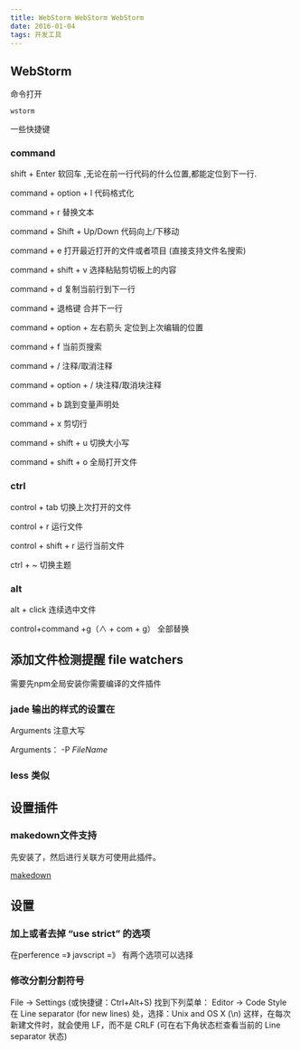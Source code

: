 ```yaml
---
title: WebStorm WebStorm WebStorm
date: 2016-01-04
tags: 开发工具
---
```

## WebStorm

命令打开

```
wstorm

```

一些快捷键

<!--more-->

### command

shift  + Enter                       软回车 ,无论在前一行代码的什么位置,都能定位到下一行.

command + option + l                 代码格式化

command + r                          替换文本

command + Shift + Up/Down            代码向上/下移动

command + e                          打开最近打开的文件或者项目 (直接支持文件名搜索)

command + shift + v                  选择粘贴剪切板上的内容

command + d                          复制当前行到下一行

command + 退格键                      合并下一行

command + option + 左右箭头           定位到上次编辑的位置

command + f                          当前页搜索

command + /                          注释/取消注释

command + option + /          		块注释/取消块注释

command + b                          跳到变量声明处

command + x                          剪切行

command + shift + u                  切换大小写

command + shift + o                  全局打开文件

### ctrl

control + tab                        切换上次打开的文件

control + r															运行文件

control + shift + r											运行当前文件

ctrl + ~  	                         切换主题

### alt

alt + click													连续选中文件

control+command +g（∧ + com + g） 	 全部替换

## 添加文件检测提醒 file watchers

需要先npm全局安装你需要编译的文件插件

### jade 输出的样式的设置在

Arguments 注意大写

Arguments：	-P $FileName$

### less 类似

## 设置插件

### makedown文件支持

先安装了，然后进行关联方可使用此插件。

[makedown](http://blog.fens.me/webstorm-markdown/)

## 设置

### 加上或者去掉 “use strict” 的选项

在perference =》 javscript =》 有两个选项可以选择

### 修改分割分割符号

File -> Settings (或快捷键：Ctrl+Alt+S)
找到下列菜单：
Editor -> Code Style
在 Line separator (for new lines) 处，选择：Unix and OS X (\n)
这样，在每次新建文件时，就会使用 LF，而不是 CRLF (可在右下角状态栏查看当前的 Line separator 状态)

